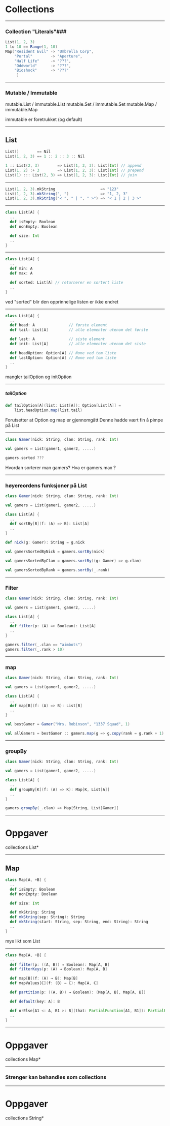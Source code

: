 # Collections #

---

### Collection "Literals"###
```scala
List(1, 2, 3)
1 to 10 == Range(1, 10)
Map("Resident Evil" -> "Umbrella Corp",
    "Portal"        -> "Aperture",
    "Half Life"     -> "???",
    "Oddworld"      -> "???",
    "Bioshock"      -> "???"
     )
```

---


### Mutable / Immutable ###
mutable.List / immutable.List
mutable.Set / immutable.Set
mutable.Map / immutable.Map

<aside class="notes">
    immutable er foretrukket (og default)
</aside>

---

## List ##
```scala
List()        == Nil
List(1, 2, 3) == 1 :: 2 :: 3 :: Nil

1 :: List(2, 3)        => List(1, 2, 3): List[Int] // append
List(1, 2) :+ 3        => List(1, 2, 3): List[Int] // prepend
List(1) ::: List(2, 3) => List(1, 2, 3): List[Int] // join
```

---

```scala
List(1, 2, 3).mkString                    => "123"
List(1, 2, 3).mkString(", ")              => "1, 2, 3"
List(1, 2, 3).mkString("< ", " | ", " >") => "< 1 | 2 | 3 >"
```

---

```scala
class List[A] {
  ..
  def isEmpty: Boolean 
  def nonEmpty: Boolean 

  def size: Int 
  ..
}
```

---

```scala
class List[A] {
  ..
  def min: A
  def max: A

  def sorted: List[A] // returnerer en sortert liste
  ..
}
```
<aside class="notes">
    ved "sorted" blir den opprinnelige listen er ikke endret
</aside>

---

```scala
class List[A] {
  ..
  def head: A               // første element
  def tail: List[A]         // alle elementer utenom det første

  def last: A               // siste element
  def init: List[A]         // alle elementer utenom det siste

  def headOption: Option[A] // None ved tom liste
  def lastOption: Option[A] // None ved tom liste
  ..
}
```
<aside class="notes">
    mangler tailOption og initOption
</aside>

---

##### tailOption #####
```scala
def tailOption[A](list: List[A]): Option[List[A]] =
    list.headOption.map(list.tail)
```
<aside class="notes">
    Forutsetter at Option og map er gjennomgått
    Denne hadde vært fin å pimpe på List
</aside>

---

```scala
class Gamer(nick: String, clan: String, rank: Int)

val gamers = List(gamer1, gamer2, .....)
```

```scala
gamers.sorted ???
```

<aside class="notes">
Hvordan sorterer man gamers?
Hva er gamers.max ?
</aside>

---

### høyereordens funksjoner på List ###
```scala
class Gamer(nick: String, clan: String, rank: Int)

val gamers = List(gamer1, gamer2, .....)
```

```scala
class List[A] {
  ..
  def sortBy[B](f: (A) => B): List[A]
  ..
}
```

```scala
def nick(g: Gamer): String = g.nick

val gamersSortedByNick = gamers.sortBy(nick)

val gamersSortedByClan = gamers.sortBy((g: Gamer) => g.clan)

val gamersSortedByRank = gamers.sortBy(_.rank)
```

---

### Filter ###
```scala
class Gamer(nick: String, clan: String, rank: Int)

val gamers = List(gamer1, gamer2, .....)
```

```scala
class List[A] {
  ..
  def filter(p: (A) => Boolean): List[A]
  ..
}
```

```scala
gamers.filter(_.clan == "aimbots")
gamers.filter(_.rank > 10)
```

---

### map ###
```scala
class Gamer(nick: String, clan: String, rank: Int)

val gamers = List(gamer1, gamer2, .....)
```

```scala
class List[A] {
  ..
  def map[B](f: (A) => B): List[B]
  ..
}
```

```scala
val bestGamer = Gamer("Mrs. Robinson", "1337 Squad", 1)

val allGamers = bestGamer :: gamers.map(g => g.copy(rank = g.rank + 1)
```

---

### groupBy ###
```scala
class Gamer(nick: String, clan: String, rank: Int)

val gamers = List(gamer1, gamer2, .....)
```

```scala
class List[A] {
  ..
  def groupBy[K](f: (A) => K): Map[K, List[A]]
  ..
}
```

```scala
gamers.groupBy(_.clan) => Map[String, List[Gamer]]
```

---

# Oppgaver #

collections List*

---

## Map ##
```scala
class Map[A, +B] {
  ..
  def isEmpty: Boolean
  def nonEmpty: Boolean

  def size: Int

  def mkString: String
  def mkString(sep: String): String
  def mkString(start: String, sep: String, end: String): String
  ..
}
```
<aside class="notes">
    mye likt som List
</aside>

---

```scala
class Map[A, +B] {
  ..
  def filter(p: ((A, B)) ⇒ Boolean): Map[A, B]
  def filterKeys(p: (A) ⇒ Boolean): Map[A, B]

  def map[B](f: (A) ⇒ B): Map[B]
  def mapValues[C](f: (B) ⇒ C): Map[A, C]

  def partition(p: ((A, B)) ⇒ Boolean): (Map[A, B], Map[A, B])

  def default(key: A): B

  def orElse[A1 <: A, B1 >: B](that: PartialFunction[A1, B1]): PartialFunction[A1, B1]
  ..
}
```

---

# Oppgaver #
collections Map*

---

### Strenger kan behandles som collections ###

---

# Oppgaver #
collections String*
